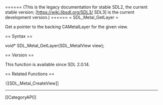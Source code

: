 ====== (This is the legacy documentation for stable SDL2, the current stable version; [https://wiki.libsdl.org/SDL3/ SDL3] is the current development version.) ======
= SDL_Metal_GetLayer =

Get a pointer to the backing CAMetalLayer for the given view.

== Syntax ==

<syntaxhighlight lang='c'>
void* SDL_Metal_GetLayer(SDL_MetalView view);
</syntaxhighlight>

== Version ==

This function is available since SDL 2.0.14.

== Related Functions ==

:[[SDL_Metal_CreateView]]

----
[[CategoryAPI]]


